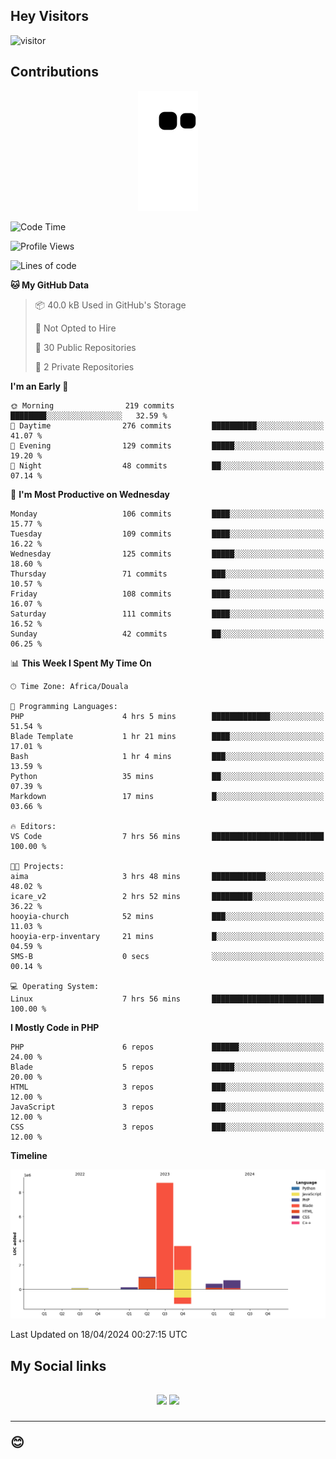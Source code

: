 ## Hey Visitors
![visitor](https://profile-counter.glitch.me/Fotsingboris/count.svg)

## Contributions
<p align="center">
  <img src="https://raw.githubusercontent.com/Fotsingboris/Fotsingboris/output/github-contribution-grid-snake.svg" />
</p>

<!--START_SECTION:waka-->
![Code Time](http://img.shields.io/badge/Code%20Time-945%20hrs%2011%20mins-blue)

![Profile Views](http://img.shields.io/badge/Profile%20Views-0-blue)

![Lines of code](https://img.shields.io/badge/From%20Hello%20World%20I%27ve%20Written-14.8%20million%20lines%20of%20code-blue)

**🐱 My GitHub Data** 

> 📦 40.0 kB Used in GitHub's Storage 
 > 
> 🚫 Not Opted to Hire
 > 
> 📜 30 Public Repositories 
 > 
> 🔑 2 Private Repositories 
 > 
**I'm an Early 🐤** 

```text
🌞 Morning                219 commits         ████████░░░░░░░░░░░░░░░░░   32.59 % 
🌆 Daytime                276 commits         ██████████░░░░░░░░░░░░░░░   41.07 % 
🌃 Evening                129 commits         █████░░░░░░░░░░░░░░░░░░░░   19.20 % 
🌙 Night                  48 commits          ██░░░░░░░░░░░░░░░░░░░░░░░   07.14 % 
```
📅 **I'm Most Productive on Wednesday** 

```text
Monday                   106 commits         ████░░░░░░░░░░░░░░░░░░░░░   15.77 % 
Tuesday                  109 commits         ████░░░░░░░░░░░░░░░░░░░░░   16.22 % 
Wednesday                125 commits         █████░░░░░░░░░░░░░░░░░░░░   18.60 % 
Thursday                 71 commits          ███░░░░░░░░░░░░░░░░░░░░░░   10.57 % 
Friday                   108 commits         ████░░░░░░░░░░░░░░░░░░░░░   16.07 % 
Saturday                 111 commits         ████░░░░░░░░░░░░░░░░░░░░░   16.52 % 
Sunday                   42 commits          ██░░░░░░░░░░░░░░░░░░░░░░░   06.25 % 
```


📊 **This Week I Spent My Time On** 

```text
🕑︎ Time Zone: Africa/Douala

💬 Programming Languages: 
PHP                      4 hrs 5 mins        █████████████░░░░░░░░░░░░   51.54 % 
Blade Template           1 hr 21 mins        ████░░░░░░░░░░░░░░░░░░░░░   17.01 % 
Bash                     1 hr 4 mins         ███░░░░░░░░░░░░░░░░░░░░░░   13.59 % 
Python                   35 mins             ██░░░░░░░░░░░░░░░░░░░░░░░   07.39 % 
Markdown                 17 mins             █░░░░░░░░░░░░░░░░░░░░░░░░   03.66 % 

🔥 Editors: 
VS Code                  7 hrs 56 mins       █████████████████████████   100.00 % 

🐱‍💻 Projects: 
aima                     3 hrs 48 mins       ████████████░░░░░░░░░░░░░   48.02 % 
icare_v2                 2 hrs 52 mins       █████████░░░░░░░░░░░░░░░░   36.22 % 
hooyia-church            52 mins             ███░░░░░░░░░░░░░░░░░░░░░░   11.03 % 
hooyia-erp-inventary     21 mins             █░░░░░░░░░░░░░░░░░░░░░░░░   04.59 % 
SMS-B                    0 secs              ░░░░░░░░░░░░░░░░░░░░░░░░░   00.14 % 

💻 Operating System: 
Linux                    7 hrs 56 mins       █████████████████████████   100.00 % 
```

**I Mostly Code in PHP** 

```text
PHP                      6 repos             ██████░░░░░░░░░░░░░░░░░░░   24.00 % 
Blade                    5 repos             █████░░░░░░░░░░░░░░░░░░░░   20.00 % 
HTML                     3 repos             ███░░░░░░░░░░░░░░░░░░░░░░   12.00 % 
JavaScript               3 repos             ███░░░░░░░░░░░░░░░░░░░░░░   12.00 % 
CSS                      3 repos             ███░░░░░░░░░░░░░░░░░░░░░░   12.00 % 
```



**Timeline**

![Lines of Code chart](https://raw.githubusercontent.com/Fotsingboris/Fotsingboris/main/assets/bar_graph.png)


 Last Updated on 18/04/2024 00:27:15 UTC
<!--END_SECTION:waka-->

<h2>My Social links <h2>
<p align="center">
   <a href="https://linkedin.com/in/Fotsingboris-Mathieu"><img src="https://img.shields.io/badge/linkedin-%230077B5.svg?style=for-the-badge&logo=linkedin&logoColor=white"></a>
   <a href="https://instagram.com/Fotsingboris"><img src="https://img.shields.io/badge/instagram-%23E4405F.svg?style=for-the-badge&logo=Instagram&logoColor=white"></a>
  </p>
<hr>
😊

